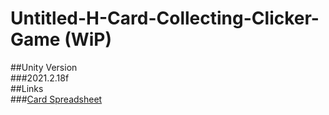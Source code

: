 # Untitled-H-Card-Collecting-Clicker-Game (WiP)  
##Unity Version  
###2021.2.18f  
##Links  
###[Card Spreadsheet](https://docs.google.com/spreadsheets/d/1EyYWSnH2h1eT-Slk2ubCbY0FWLeSC0aUeDdBXbeL3i4/edit?usp=sharing)  

